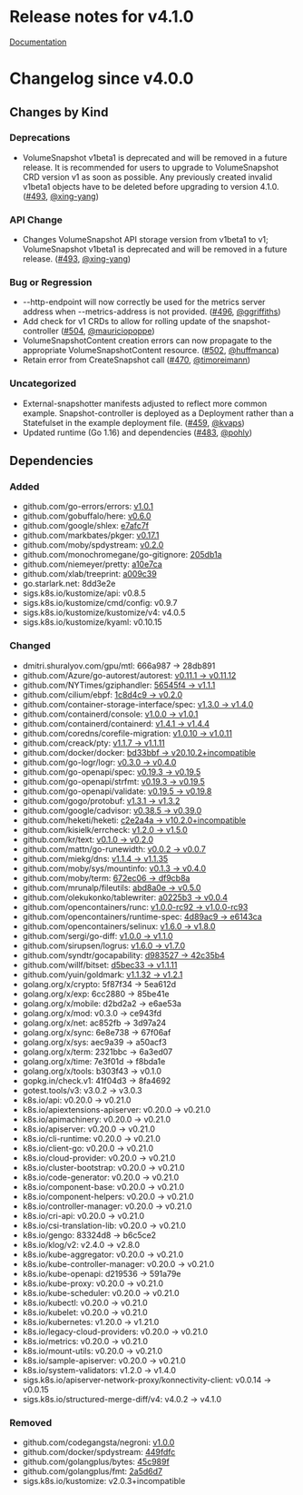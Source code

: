 # Release notes for v4.1.0

[Documentation](https://kubernetes-csi.github.io)

# Changelog since v4.0.0

## Changes by Kind

### Deprecations

- VolumeSnapshot v1beta1 is deprecated and will be removed in a future release. It is recommended for users to upgrade to VolumeSnapshot CRD version v1 as soon as possible. Any previously created invalid v1beta1 objects have to be deleted before upgrading to version 4.1.0. ([#493](https://github.com/kubernetes-csi/external-snapshotter/pull/493), [@xing-yang](https://github.com/xing-yang))

### API Change

- Changes VolumeSnapshot API storage version from v1beta1 to v1; VolumeSnapshot v1beta1 is deprecated and will be removed in a future release. ([#493](https://github.com/kubernetes-csi/external-snapshotter/pull/493), [@xing-yang](https://github.com/xing-yang))

### Bug or Regression

- --http-endpoint will now correctly be used for the metrics server address when --metrics-address is not provided. ([#496](https://github.com/kubernetes-csi/external-snapshotter/pull/496), [@ggriffiths](https://github.com/ggriffiths))
- Add check for v1 CRDs to allow for rolling update of the snapshot-controller ([#504](https://github.com/kubernetes-csi/external-snapshotter/pull/504), [@mauriciopoppe](https://github.com/mauriciopoppe))
- VolumeSnapshotContent creation errors can now propagate to the appropriate VolumeSnapshotContent resource. ([#502](https://github.com/kubernetes-csi/external-snapshotter/pull/502), [@huffmanca](https://github.com/huffmanca))
- Retain error from CreateSnapshot call ([#470](https://github.com/kubernetes-csi/external-snapshotter/pull/470), [@timoreimann](https://github.com/timoreimann))

### Uncategorized

- External-snapshotter manifests adjusted to reflect more common example. Snapshot-controller is deployed as a Deployment rather than a Statefulset in the example deployment file. ([#459](https://github.com/kubernetes-csi/external-snapshotter/pull/459), [@kvaps](https://github.com/kvaps))
- Updated runtime (Go 1.16) and dependencies ([#483](https://github.com/kubernetes-csi/external-snapshotter/pull/483), [@pohly](https://github.com/pohly))

## Dependencies

### Added
- github.com/go-errors/errors: [v1.0.1](https://github.com/go-errors/errors/tree/v1.0.1)
- github.com/gobuffalo/here: [v0.6.0](https://github.com/gobuffalo/here/tree/v0.6.0)
- github.com/google/shlex: [e7afc7f](https://github.com/google/shlex/tree/e7afc7f)
- github.com/markbates/pkger: [v0.17.1](https://github.com/markbates/pkger/tree/v0.17.1)
- github.com/moby/spdystream: [v0.2.0](https://github.com/moby/spdystream/tree/v0.2.0)
- github.com/monochromegane/go-gitignore: [205db1a](https://github.com/monochromegane/go-gitignore/tree/205db1a)
- github.com/niemeyer/pretty: [a10e7ca](https://github.com/niemeyer/pretty/tree/a10e7ca)
- github.com/xlab/treeprint: [a009c39](https://github.com/xlab/treeprint/tree/a009c39)
- go.starlark.net: 8dd3e2e
- sigs.k8s.io/kustomize/api: v0.8.5
- sigs.k8s.io/kustomize/cmd/config: v0.9.7
- sigs.k8s.io/kustomize/kustomize/v4: v4.0.5
- sigs.k8s.io/kustomize/kyaml: v0.10.15

### Changed
- dmitri.shuralyov.com/gpu/mtl: 666a987 → 28db891
- github.com/Azure/go-autorest/autorest: [v0.11.1 → v0.11.12](https://github.com/Azure/go-autorest/autorest/compare/v0.11.1...v0.11.12)
- github.com/NYTimes/gziphandler: [56545f4 → v1.1.1](https://github.com/NYTimes/gziphandler/compare/56545f4...v1.1.1)
- github.com/cilium/ebpf: [1c8d4c9 → v0.2.0](https://github.com/cilium/ebpf/compare/1c8d4c9...v0.2.0)
- github.com/container-storage-interface/spec: [v1.3.0 → v1.4.0](https://github.com/container-storage-interface/spec/compare/v1.3.0...v1.4.0)
- github.com/containerd/console: [v1.0.0 → v1.0.1](https://github.com/containerd/console/compare/v1.0.0...v1.0.1)
- github.com/containerd/containerd: [v1.4.1 → v1.4.4](https://github.com/containerd/containerd/compare/v1.4.1...v1.4.4)
- github.com/coredns/corefile-migration: [v1.0.10 → v1.0.11](https://github.com/coredns/corefile-migration/compare/v1.0.10...v1.0.11)
- github.com/creack/pty: [v1.1.7 → v1.1.11](https://github.com/creack/pty/compare/v1.1.7...v1.1.11)
- github.com/docker/docker: [bd33bbf → v20.10.2+incompatible](https://github.com/docker/docker/compare/bd33bbf...v20.10.2)
- github.com/go-logr/logr: [v0.3.0 → v0.4.0](https://github.com/go-logr/logr/compare/v0.3.0...v0.4.0)
- github.com/go-openapi/spec: [v0.19.3 → v0.19.5](https://github.com/go-openapi/spec/compare/v0.19.3...v0.19.5)
- github.com/go-openapi/strfmt: [v0.19.3 → v0.19.5](https://github.com/go-openapi/strfmt/compare/v0.19.3...v0.19.5)
- github.com/go-openapi/validate: [v0.19.5 → v0.19.8](https://github.com/go-openapi/validate/compare/v0.19.5...v0.19.8)
- github.com/gogo/protobuf: [v1.3.1 → v1.3.2](https://github.com/gogo/protobuf/compare/v1.3.1...v1.3.2)
- github.com/google/cadvisor: [v0.38.5 → v0.39.0](https://github.com/google/cadvisor/compare/v0.38.5...v0.39.0)
- github.com/heketi/heketi: [c2e2a4a → v10.2.0+incompatible](https://github.com/heketi/heketi/compare/c2e2a4a...v10.2.0)
- github.com/kisielk/errcheck: [v1.2.0 → v1.5.0](https://github.com/kisielk/errcheck/compare/v1.2.0...v1.5.0)
- github.com/kr/text: [v0.1.0 → v0.2.0](https://github.com/kr/text/compare/v0.1.0...v0.2.0)
- github.com/mattn/go-runewidth: [v0.0.2 → v0.0.7](https://github.com/mattn/go-runewidth/compare/v0.0.2...v0.0.7)
- github.com/miekg/dns: [v1.1.4 → v1.1.35](https://github.com/miekg/dns/compare/v1.1.4...v1.1.35)
- github.com/moby/sys/mountinfo: [v0.1.3 → v0.4.0](https://github.com/moby/sys/mountinfo/compare/v0.1.3...v0.4.0)
- github.com/moby/term: [672ec06 → df9cb8a](https://github.com/moby/term/compare/672ec06...df9cb8a)
- github.com/mrunalp/fileutils: [abd8a0e → v0.5.0](https://github.com/mrunalp/fileutils/compare/abd8a0e...v0.5.0)
- github.com/olekukonko/tablewriter: [a0225b3 → v0.0.4](https://github.com/olekukonko/tablewriter/compare/a0225b3...v0.0.4)
- github.com/opencontainers/runc: [v1.0.0-rc92 → v1.0.0-rc93](https://github.com/opencontainers/runc/compare/v1.0.0-rc92...v1.0.0-rc93)
- github.com/opencontainers/runtime-spec: [4d89ac9 → e6143ca](https://github.com/opencontainers/runtime-spec/compare/4d89ac9...e6143ca)
- github.com/opencontainers/selinux: [v1.6.0 → v1.8.0](https://github.com/opencontainers/selinux/compare/v1.6.0...v1.8.0)
- github.com/sergi/go-diff: [v1.0.0 → v1.1.0](https://github.com/sergi/go-diff/compare/v1.0.0...v1.1.0)
- github.com/sirupsen/logrus: [v1.6.0 → v1.7.0](https://github.com/sirupsen/logrus/compare/v1.6.0...v1.7.0)
- github.com/syndtr/gocapability: [d983527 → 42c35b4](https://github.com/syndtr/gocapability/compare/d983527...42c35b4)
- github.com/willf/bitset: [d5bec33 → v1.1.11](https://github.com/willf/bitset/compare/d5bec33...v1.1.11)
- github.com/yuin/goldmark: [v1.1.32 → v1.2.1](https://github.com/yuin/goldmark/compare/v1.1.32...v1.2.1)
- golang.org/x/crypto: 5f87f34 → 5ea612d
- golang.org/x/exp: 6cc2880 → 85be41e
- golang.org/x/mobile: d2bd2a2 → e6ae53a
- golang.org/x/mod: v0.3.0 → ce943fd
- golang.org/x/net: ac852fb → 3d97a24
- golang.org/x/sync: 6e8e738 → 67f06af
- golang.org/x/sys: aec9a39 → a50acf3
- golang.org/x/term: 2321bbc → 6a3ed07
- golang.org/x/time: 7e3f01d → f8bda1e
- golang.org/x/tools: b303f43 → v0.1.0
- gopkg.in/check.v1: 41f04d3 → 8fa4692
- gotest.tools/v3: v3.0.2 → v3.0.3
- k8s.io/api: v0.20.0 → v0.21.0
- k8s.io/apiextensions-apiserver: v0.20.0 → v0.21.0
- k8s.io/apimachinery: v0.20.0 → v0.21.0
- k8s.io/apiserver: v0.20.0 → v0.21.0
- k8s.io/cli-runtime: v0.20.0 → v0.21.0
- k8s.io/client-go: v0.20.0 → v0.21.0
- k8s.io/cloud-provider: v0.20.0 → v0.21.0
- k8s.io/cluster-bootstrap: v0.20.0 → v0.21.0
- k8s.io/code-generator: v0.20.0 → v0.21.0
- k8s.io/component-base: v0.20.0 → v0.21.0
- k8s.io/component-helpers: v0.20.0 → v0.21.0
- k8s.io/controller-manager: v0.20.0 → v0.21.0
- k8s.io/cri-api: v0.20.0 → v0.21.0
- k8s.io/csi-translation-lib: v0.20.0 → v0.21.0
- k8s.io/gengo: 83324d8 → b6c5ce2
- k8s.io/klog/v2: v2.4.0 → v2.8.0
- k8s.io/kube-aggregator: v0.20.0 → v0.21.0
- k8s.io/kube-controller-manager: v0.20.0 → v0.21.0
- k8s.io/kube-openapi: d219536 → 591a79e
- k8s.io/kube-proxy: v0.20.0 → v0.21.0
- k8s.io/kube-scheduler: v0.20.0 → v0.21.0
- k8s.io/kubectl: v0.20.0 → v0.21.0
- k8s.io/kubelet: v0.20.0 → v0.21.0
- k8s.io/kubernetes: v1.20.0 → v1.21.0
- k8s.io/legacy-cloud-providers: v0.20.0 → v0.21.0
- k8s.io/metrics: v0.20.0 → v0.21.0
- k8s.io/mount-utils: v0.20.0 → v0.21.0
- k8s.io/sample-apiserver: v0.20.0 → v0.21.0
- k8s.io/system-validators: v1.2.0 → v1.4.0
- sigs.k8s.io/apiserver-network-proxy/konnectivity-client: v0.0.14 → v0.0.15
- sigs.k8s.io/structured-merge-diff/v4: v4.0.2 → v4.1.0

### Removed
- github.com/codegangsta/negroni: [v1.0.0](https://github.com/codegangsta/negroni/tree/v1.0.0)
- github.com/docker/spdystream: [449fdfc](https://github.com/docker/spdystream/tree/449fdfc)
- github.com/golangplus/bytes: [45c989f](https://github.com/golangplus/bytes/tree/45c989f)
- github.com/golangplus/fmt: [2a5d6d7](https://github.com/golangplus/fmt/tree/2a5d6d7)
- sigs.k8s.io/kustomize: v2.0.3+incompatible
